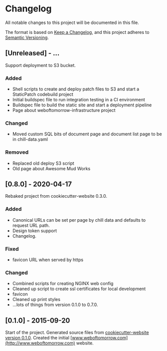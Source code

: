 # Changelog

All notable changes to this project will be documented in this file.

The format is based on [Keep a Changelog](https://keepachangelog.com/en/1.0.0/),
and this project adheres to [Semantic Versioning](https://semver.org/spec/v2.0.0.html).

<!--
Not every commit is added to this list, but many items listed are taken from the
git commit messages (`git shortlog 0.7.0..origin/develop`).

Types of changes

- **Added** for new features.
- **Changed** for changes in existing functionality.
- **Deprecated** for soon-to-be removed features.
- **Removed** for now removed features.
- **Fixed** for any bug fixes.
- **Security** in case of vulnerabilities.
-->

<!--
## [Unreleased] - ...
-->

<!-- TODO: update changelog when developing -->

## [Unreleased] - ...

Support deployment to S3 bucket.

### Added

- Shell scripts to create and deploy patch files to S3 and start a StaticPatch
  codebuild project
- Initial buildspec file to run integration testing in a CI environment
- Buildspec file to build the static site and start a deployment pipeline
- Page about weboftomorrow-infrastructure project

### Changed

- Moved custom SQL bits of document page and document list page to be in chill-data.yaml

### Removed

- Replaced old deploy S3 script
- Old page about Awesome Mud Works

## [0.8.0] - 2020-04-17

Rebaked project from cookiecutter-website 0.3.0.

### Added

- Canonical URLs can be set per page by chill data and defaults to request URL path.
- Design token support
- Changelog.

### Fixed

- favicon URL when served by https

### Changed

- Combined scripts for creating NGINX web config
- Cleaned up script to create ssl certificates for local development
- favicon
- Cleaned up print styles
- ...lots of things from version 0.1.0 to 0.7.0.

## [0.1.0] - 2015-09-20

Start of the project. Generated source files from
[cookiecutter-website version 0.1.0](https://github.com/jkenlooper/cookiecutter-website).
Created the initial [www.weboftomorrow.com](http://www.weboftomorrow.com) website.
